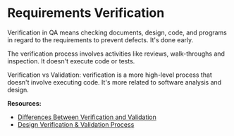 # Requirements Verification

Verification in QA means checking documents, design, code, and programs in regard to the requirements to prevent defects. It's done early.

The verification process involves activities like reviews, walk-throughs and inspection. It doesn't execute code or tests.

Verification vs Validation: verification is a more high-level process that doesn't involve executing code. It's more related to software analysis and design. 

**Resources:**
- [Differences Between Verification and Validation](https://www.guru99.com/verification-v-s-validation-in-a-software-testing.html)
- [Design Verification & Validation Process](https://www.guru99.com/design-verification-process.html)
